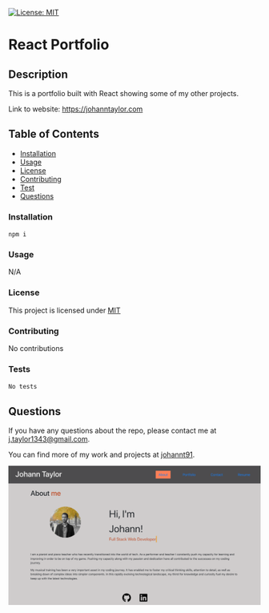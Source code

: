 [![License: MIT](https://img.shields.io/badge/License-MIT-yellow.svg)](https://opensource.org/licenses/MIT)

  # React Portfolio

  ## Description

  This is a portfolio built with React showing some of my other projects.

  Link to website: https://johanntaylor.com

  ## Table of Contents

  * [Installation](#installation)
  * [Usage](#usage)
  * [License](#license)
  * [Contributing](#contributing)
  * [Test](#test)
  * [Questions](#questions)

  ### Installation
  
  ```
  npm i
  ```

  ### Usage

  N/A

  ### License
  This project is licensed under [MIT](https://opensource.org/licenses/MIT)

  ### Contributing
  
  No contributions

  ### Tests
  
  ```
  No tests
  ```

  ## Questions
  
  If you have any questions about the repo, please contact me at j.taylor1343@gmail.com.

  You can find more of my work and projects at [johannt91](https://github.com/johannt91).

![](reactscreenshot.png)

